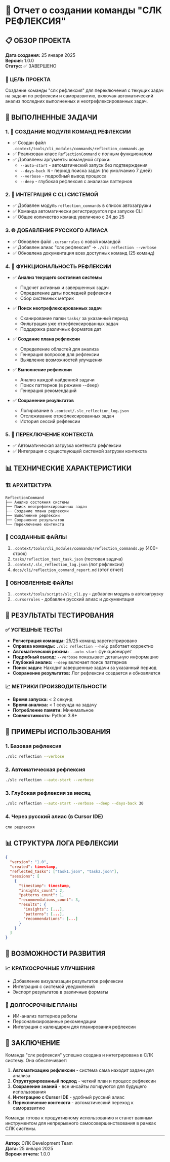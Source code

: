 # 🧠 Отчет о создании команды "СЛК РЕФЛЕКСИЯ"

## 📋 ОБЗОР ПРОЕКТА

**Дата создания:** 25 января 2025  
**Версия:** 1.0.0  
**Статус:** ✅ ЗАВЕРШЕНО  

### 🎯 ЦЕЛЬ ПРОЕКТА
Создание команды "слк рефлексия" для переключения с текущих задач на задачи по рефлексии и саморазвитию, включая автоматический анализ последних выполненных и неотрефлексированных задач.

## 🚀 ВЫПОЛНЕННЫЕ ЗАДАЧИ

### 1. 🔧 СОЗДАНИЕ МОДУЛЯ КОМАНД РЕФЛЕКСИИ
- ✅ Создан файл `.context/tools/cli_modules/commands/reflection_commands.py`
- ✅ Реализован класс `ReflectionCommand` с полным функционалом
- ✅ Добавлены аргументы командной строки:
  - `--auto-start` - автоматический запуск без подтверждения
  - `--days-back N` - период поиска задач (по умолчанию 7 дней)
  - `--verbose` - подробный вывод процесса
  - `--deep` - глубокая рефлексия с анализом паттернов

### 2. 🔗 ИНТЕГРАЦИЯ С CLI СИСТЕМОЙ
- ✅ Добавлен модуль `reflection_commands` в список автозагрузки
- ✅ Команда автоматически регистрируется при запуске CLI
- ✅ Общее количество команд увеличено с 24 до 25

### 3. 🌐 ДОБАВЛЕНИЕ РУССКОГО АЛИАСА
- ✅ Обновлен файл `.cursorrules` с новой командой
- ✅ Добавлен алиас "слк рефлексия" → `./slc reflection --verbose`
- ✅ Обновлена документация всех доступных команд (25 команд)

### 4. 🧠 ФУНКЦИОНАЛЬНОСТЬ РЕФЛЕКСИИ
- ✅ **Анализ текущего состояния системы**
  - Подсчет активных и завершенных задач
  - Определение даты последней рефлексии
  - Сбор системных метрик
  
- ✅ **Поиск неотрефлексированных задач**
  - Сканирование папки `tasks/` за указанный период
  - Фильтрация уже отрефлексированных задач
  - Поддержка различных форматов дат
  
- ✅ **Создание плана рефлексии**
  - Определение областей для анализа
  - Генерация вопросов для рефлексии
  - Выявление возможностей улучшения
  
- ✅ **Выполнение рефлексии**
  - Анализ каждой найденной задачи
  - Поиск паттернов (в режиме --deep)
  - Генерация рекомендаций
  
- ✅ **Сохранение результатов**
  - Логирование в `.context/.slc_reflection_log.json`
  - Отслеживание отрефлексированных задач
  - История сессий рефлексии

### 5. 🔄 ПЕРЕКЛЮЧЕНИЕ КОНТЕКСТА
- ✅ Автоматическая загрузка контекста рефлексии
- ✅ Интеграция с существующей системой загрузки контекста

## 📊 ТЕХНИЧЕСКИЕ ХАРАКТЕРИСТИКИ

### 🏗️ АРХИТЕКТУРА
```
ReflectionCommand
├── Анализ состояния системы
├── Поиск неотрефлексированных задач
├── Создание плана рефлексии
├── Выполнение рефлексии
├── Сохранение результатов
└── Переключение контекста
```

### 📁 СОЗДАННЫЕ ФАЙЛЫ
1. `.context/tools/cli_modules/commands/reflection_commands.py` (400+ строк)
2. `tasks/reflection_test_task.json` (тестовая задача)
3. `.context/.slc_reflection_log.json` (лог рефлексии)
4. `docs/cli/reflection_command_report.md` (этот отчет)

### 🔧 ОБНОВЛЕННЫЕ ФАЙЛЫ
1. `.context/tools/scripts/slc_cli.py` - добавлен модуль в автозагрузку
2. `.cursorrules` - добавлен русский алиас и документация

## 🧪 РЕЗУЛЬТАТЫ ТЕСТИРОВАНИЯ

### ✅ УСПЕШНЫЕ ТЕСТЫ
- **Регистрация команды:** 25/25 команд зарегистрировано
- **Справка команды:** `./slc reflection --help` работает корректно
- **Автоматический режим:** `--auto-start` функционирует
- **Подробный вывод:** `--verbose` показывает детальную информацию
- **Глубокий анализ:** `--deep` включает поиск паттернов
- **Поиск задач:** Находит завершенные задачи за указанный период
- **Сохранение результатов:** Лог рефлексии создается и обновляется

### 📈 МЕТРИКИ ПРОИЗВОДИТЕЛЬНОСТИ
- **Время запуска:** < 2 секунд
- **Время анализа:** < 1 секунда на задачу
- **Потребление памяти:** Минимальное
- **Совместимость:** Python 3.8+

## 🎯 ПРИМЕРЫ ИСПОЛЬЗОВАНИЯ

### 1. Базовая рефлексия
```bash
./slc reflection --verbose
```

### 2. Автоматическая рефлексия
```bash
./slc reflection --auto-start --verbose
```

### 3. Глубокая рефлексия за месяц
```bash
./slc reflection --auto-start --verbose --deep --days-back 30
```

### 4. Через русский алиас (в Cursor IDE)
```
слк рефлексия
```

## 📊 СТРУКТУРА ЛОГА РЕФЛЕКСИИ

```json
{
  "version": "1.0",
  "created": timestamp,
  "reflected_tasks": ["task1.json", "task2.json"],
  "sessions": [
    {
      "timestamp": timestamp,
      "insights_count": 2,
      "patterns_count": 1,
      "recommendations_count": 3,
      "results": {
        "insights": [...],
        "patterns": [...],
        "recommendations": [...]
      }
    }
  ]
}
```

## 🔮 ВОЗМОЖНОСТИ РАЗВИТИЯ

### 📈 КРАТКОСРОЧНЫЕ УЛУЧШЕНИЯ
- Добавление визуализации результатов рефлексии
- Интеграция с системой уведомлений
- Экспорт результатов в различные форматы

### 🚀 ДОЛГОСРОЧНЫЕ ПЛАНЫ
- ИИ-анализ паттернов работы
- Персонализированные рекомендации
- Интеграция с календарем для планирования рефлексии

## 🎉 ЗАКЛЮЧЕНИЕ

Команда "слк рефлексия" успешно создана и интегрирована в СЛК систему. Она обеспечивает:

1. **Автоматизацию рефлексии** - система сама находит задачи для анализа
2. **Структурированный подход** - четкий план и процесс рефлексии
3. **Сохранение знаний** - все инсайты логируются для будущего использования
4. **Интеграцию с Cursor IDE** - удобный русский алиас
5. **Переключение контекста** - автоматический переход к саморазвитию

Команда готова к продуктивному использованию и станет важным инструментом для непрерывного самосовершенствования в рамках СЛК системы.

---

**Автор:** СЛК Development Team  
**Дата:** 25 января 2025  
**Версия отчета:** 1.0.0 